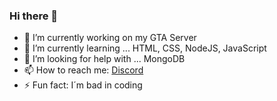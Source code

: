 ### Hi there 👋

- 🔭 I’m currently working on my GTA Server
- 🌱 I’m currently learning ... HTML, CSS, NodeJS, JavaScript
- 🤔 I’m looking for help with ... MongoDB
- 📫 How to reach me: [Discord](https/discord.com/users/670958936798658579)
- ⚡ Fun fact: I´m bad in coding

